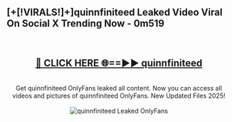 <h2>[+[!VIRALS!]+]quinnfiniteed Leaked Video Viral On Social X Trending Now - 0m519</h2>
<br>
<div align="center">
<h2><a href="https://libra.edu.pl?quinnfiniteed" rel="nofollow">🔴 CLICK HERE 🌐==►► quinnfiniteed</a></h2>
<br>
Get quinnfiniteed OnlyFans leaked all content. Now you can access all videos and pictures of quinnfiniteed OnlyFans. New Updated Files 2025!
<br>
<br>
<a href="https://libra.edu.pl?quinnfiniteed" rel="nofollow" data-target="animated-image.originalLink"><img src="https://i.ibb.co.com/WyWwxjT/player-gif2.gif" alt="quinnfiniteed Leaked OnlyFans" style="max-width: 100%; display: inline-block;" data-target="animated-image.originalImage"></a>
</div>
<br>